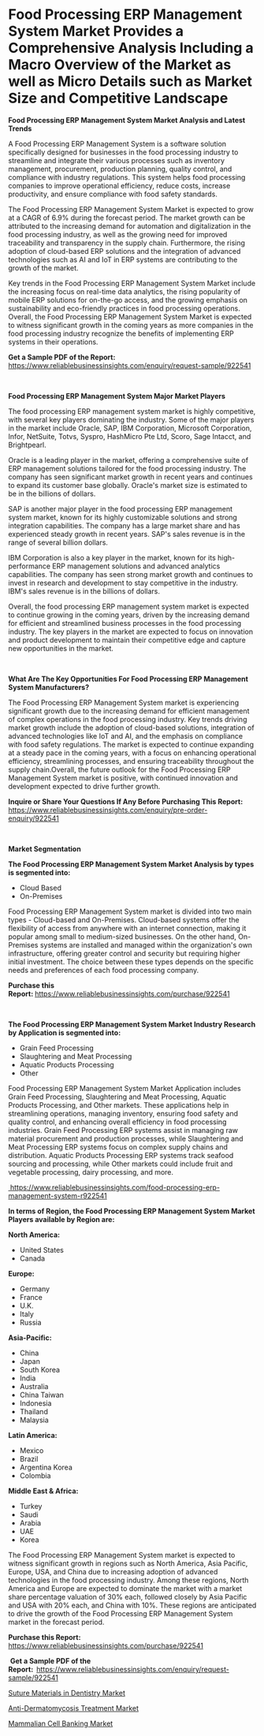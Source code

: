 <p><h1>Food Processing ERP Management System Market Provides a Comprehensive Analysis Including a Macro Overview of the Market as well as Micro Details such as Market Size and Competitive Landscape</h1></p><p><strong>Food Processing ERP Management System Market Analysis and Latest Trends</strong></p>
<p><p>A Food Processing ERP Management System is a software solution specifically designed for businesses in the food processing industry to streamline and integrate their various processes such as inventory management, procurement, production planning, quality control, and compliance with industry regulations. This system helps food processing companies to improve operational efficiency, reduce costs, increase productivity, and ensure compliance with food safety standards.</p><p>The Food Processing ERP Management System Market is expected to grow at a CAGR of 6.9% during the forecast period. The market growth can be attributed to the increasing demand for automation and digitalization in the food processing industry, as well as the growing need for improved traceability and transparency in the supply chain. Furthermore, the rising adoption of cloud-based ERP solutions and the integration of advanced technologies such as AI and IoT in ERP systems are contributing to the growth of the market.</p><p>Key trends in the Food Processing ERP Management System Market include the increasing focus on real-time data analytics, the rising popularity of mobile ERP solutions for on-the-go access, and the growing emphasis on sustainability and eco-friendly practices in food processing operations. Overall, the Food Processing ERP Management System Market is expected to witness significant growth in the coming years as more companies in the food processing industry recognize the benefits of implementing ERP systems in their operations.</p></p>
<p><strong>Get a Sample PDF of the Report:&nbsp;</strong> <a href="https://www.reliablebusinessinsights.com/enquiry/request-sample/922541">https://www.reliablebusinessinsights.com/enquiry/request-sample/922541</a></p>
<p>&nbsp;</p>
<p><strong>Food Processing ERP Management System Major Market Players</strong></p>
<p><p>The food processing ERP management system market is highly competitive, with several key players dominating the industry. Some of the major players in the market include Oracle, SAP, IBM Corporation, Microsoft Corporation, Infor, NetSuite, Totvs, Syspro, HashMicro Pte Ltd, Scoro, Sage Intacct, and Brightpearl.</p><p>Oracle is a leading player in the market, offering a comprehensive suite of ERP management solutions tailored for the food processing industry. The company has seen significant market growth in recent years and continues to expand its customer base globally. Oracle's market size is estimated to be in the billions of dollars. </p><p>SAP is another major player in the food processing ERP management system market, known for its highly customizable solutions and strong integration capabilities. The company has a large market share and has experienced steady growth in recent years. SAP's sales revenue is in the range of several billion dollars.</p><p>IBM Corporation is also a key player in the market, known for its high-performance ERP management solutions and advanced analytics capabilities. The company has seen strong market growth and continues to invest in research and development to stay competitive in the industry. IBM's sales revenue is in the billions of dollars.</p><p>Overall, the food processing ERP management system market is expected to continue growing in the coming years, driven by the increasing demand for efficient and streamlined business processes in the food processing industry. The key players in the market are expected to focus on innovation and product development to maintain their competitive edge and capture new opportunities in the market.</p></p>
<p>&nbsp;</p>
<p><strong>What Are The Key Opportunities For Food Processing ERP Management System Manufacturers?</strong></p>
<p><p>The Food Processing ERP Management System market is experiencing significant growth due to the increasing demand for efficient management of complex operations in the food processing industry. Key trends driving market growth include the adoption of cloud-based solutions, integration of advanced technologies like IoT and AI, and the emphasis on compliance with food safety regulations. The market is expected to continue expanding at a steady pace in the coming years, with a focus on enhancing operational efficiency, streamlining processes, and ensuring traceability throughout the supply chain.Overall, the future outlook for the Food Processing ERP Management System market is positive, with continued innovation and development expected to drive further growth.</p></p>
<p><strong>Inquire or Share Your Questions If Any Before Purchasing This Report:</strong> <a href="https://www.reliablebusinessinsights.com/enquiry/pre-order-enquiry/922541">https://www.reliablebusinessinsights.com/enquiry/pre-order-enquiry/922541</a></p>
<p>&nbsp;</p>
<p><strong>Market Segmentation</strong></p>
<p><strong>The Food Processing ERP Management System Market Analysis by types is segmented into:</strong></p>
<p><ul><li>Cloud Based</li><li>On-Premises</li></ul></p>
<p><p>Food Processing ERP Management System market is divided into two main types - Cloud-based and On-Premises. Cloud-based systems offer the flexibility of access from anywhere with an internet connection, making it popular among small to medium-sized businesses. On the other hand, On-Premises systems are installed and managed within the organization's own infrastructure, offering greater control and security but requiring higher initial investment. The choice between these types depends on the specific needs and preferences of each food processing company.</p></p>
<p><strong>Purchase this Report:&nbsp;</strong><a href="https://www.reliablebusinessinsights.com/purchase/922541">https://www.reliablebusinessinsights.com/purchase/922541</a></p>
<p>&nbsp;</p>
<p><strong>The Food Processing ERP Management System Market Industry Research by Application is segmented into:</strong></p>
<p><ul><li>Grain Feed Processing</li><li>Slaughtering and Meat Processing</li><li>Aquatic Products Processing</li><li>Other</li></ul></p>
<p><p>Food Processing ERP Management System Market Application includes Grain Feed Processing, Slaughtering and Meat Processing, Aquatic Products Processing, and Other markets. These applications help in streamlining operations, managing inventory, ensuring food safety and quality control, and enhancing overall efficiency in food processing industries. Grain Feed Processing ERP systems assist in managing raw material procurement and production processes, while Slaughtering and Meat Processing ERP systems focus on complex supply chains and distribution. Aquatic Products Processing ERP systems track seafood sourcing and processing, while Other markets could include fruit and vegetable processing, dairy processing, and more.</p></p>
<p><a href="https://www.reliablebusinessinsights.com/food-processing-erp-management-system-r922541">&nbsp;https://www.reliablebusinessinsights.com/food-processing-erp-management-system-r922541</a></p>
<p><strong>In terms of Region, the Food Processing ERP Management System Market Players available by Region are:</strong></p>
<p>
    <p> <strong> North America: </strong>
        <ul>
            <li>United States</li>
            <li>Canada</li>
        </ul>
        </p> 
    <p> <strong> Europe: </strong>
        <ul>
            <li>Germany</li>
            <li>France</li>
            <li>U.K.</li>
            <li>Italy</li>
            <li>Russia</li>
        </ul>
        </p> 
    <p> <strong> Asia-Pacific: </strong>
        <ul>
            <li>China</li>
            <li>Japan</li>
            <li>South Korea</li>
            <li>India</li>
            <li>Australia</li>
            <li>China Taiwan</li>
            <li>Indonesia</li>
            <li>Thailand</li>
            <li>Malaysia</li>
        </ul>
        </p> 
    <p> <strong> Latin America: </strong>
        <ul>
            <li>Mexico</li>
            <li>Brazil</li>
            <li>Argentina Korea</li>
            <li>Colombia</li>
        </ul>
        </p> 
    <p> <strong> Middle East & Africa: </strong>
        <ul>
            <li>Turkey</li>
            <li>Saudi</li>
            <li>Arabia</li>
            <li>UAE</li>
            <li>Korea</li>
        </ul>
    </p>
    </p>
<p><p>The Food Processing ERP Management System market is expected to witness significant growth in regions such as North America, Asia Pacific, Europe, USA, and China due to increasing adoption of advanced technologies in the food processing industry. Among these regions, North America and Europe are expected to dominate the market with a market share percentage valuation of 30% each, followed closely by Asia Pacific and USA with 20% each, and China with 10%. These regions are anticipated to drive the growth of the Food Processing ERP Management System market in the forecast period.</p></p>
<p><strong>Purchase this Report: </strong><a href="https://www.reliablebusinessinsights.com/purchase/922541">https://www.reliablebusinessinsights.com/purchase/922541</a></p>
<p>&nbsp;<strong>Get a Sample PDF of the Report:&nbsp;&nbsp;</strong><a href="https://www.reliablebusinessinsights.com/enquiry/request-sample/922541">https://www.reliablebusinessinsights.com/enquiry/request-sample/922541</a></p>
<p><strong></strong></p>
<p><p><a href="https://view.publitas.com/reportprime-1/global-suture-materials-in-dentistry-industry-types-applications-market-players-regional-growth-analysis-and-future-scenarios-2024-2031/">Suture Materials in Dentistry Market</a></p><p><a href="https://github.com/ChiragRp1/Market-Research-Report-List-5/blob/main/anti-dermatomycosis-treatment-market.md">Anti-Dermatomycosis Treatment Market</a></p><p><a href="https://github.com/abdelrhmankishk22/Market-Research-Report-List-5/blob/main/mammalian-cell-banking-market.md">Mammalian Cell Banking Market</a></p></p>